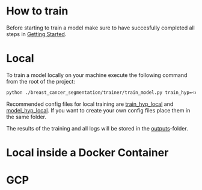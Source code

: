 # How to train

Before starting to train a model make sure to have succesfully completed all steps in [Getting Started](./getting_started.md).

# Local

To train a model locally on your machine execute the following command from the root of the project:
```bash
python ./breast_cancer_segmentation/trainer/train_model.py train_hyp=<config_file> model_hyp=<config_file>
```

Recommended config files for local training are [train_hyp_local](../../config/hydra/train_hyp/train_hyp_local.yaml) and [model_hyp_local](../../config/hydra/model_hyp/model_hyp_local.yaml). If you want to create your own config files place them in the same folder.

The results of the training and all logs will be stored in the [outputs](../../outputs)-folder.

# Local inside a Docker Container

# GCP